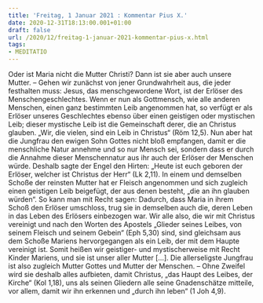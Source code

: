 ```yaml
---
title: 'Freitag, 1 Januar 2021 : Kommentar Pius X.'
date: 2020-12-31T18:13:00.001+01:00
draft: false
url: /2020/12/freitag-1-januar-2021-kommentar-pius-x.html
tags: 
- MEDITATIO
---
```


Oder ist Maria nicht die Mutter Christi? Dann ist sie aber auch unsere Mutter. – Gehen wir zunächst von jener Grundwahrheit aus, die jeder festhalten muss: Jesus, das menschgewordene Wort, ist der Erlöser des Menschengeschlechtes. Wenn er nun als Gottmensch, wie alle anderen Menschen, einen ganz bestimmten Leib angenommen hat, so verfügt er als Erlöser unseres Geschlechtes ebenso über einen geistigen oder mystischen Leib; dieser mystische Leib ist die Gemeinschaft derer, die an Christus glauben. „Wir, die vielen, sind ein Leib in Christus“ (Röm 12,5). Nun aber hat die Jungfrau den ewigen Sohn Gottes nicht bloß empfangen, damit er die menschliche Natur annehme und so nur Mensch sei, sondern dass er durch die Annahme dieser Menschennatur aus ihr auch der Erlöser der Menschen würde. Deshalb sagte der Engel den Hirten: „Heute ist euch geboren der Erlöser, welcher ist Christus der Herr“ (Lk 2,11). In einem und demselben Schoße der reinsten Mutter hat er Fleisch angenommen und sich zugleich einen geistigen Leib beigefügt, der aus denen besteht, „die an ihn glauben würden“. So kann man mit Recht sagen: Dadurch, dass Maria in ihrem Schoß den Erlöser umschloss, trug sie in demselben auch die, deren Leben in das Leben des Erlösers einbezogen war. Wir alle also, die wir mit Christus vereinigt und nach den Worten des Apostels „Glieder seines Leibes, von seinem Fleisch und seinem Gebein“ (Eph 5,30) sind, sind gleichsam aus dem Schoße Mariens hervorgegangen als ein Leib, der mit dem Haupte vereinigt ist. Somit heißen wir geistiger- und mystischerweise mit Recht Kinder Mariens, und sie ist unser aller Mutter \[…\]. Die allerseligste Jungfrau ist also zugleich Mutter Gottes und Mutter der Menschen. – Ohne Zweifel wird sie deshalb alles aufbieten, damit Christus, „das Haupt des Leibes, der Kirche“ (Kol 1,18), uns als seinen Gliedern alle seine Gnadenschätze mitteile, vor allem, damit wir ihn erkennen und „durch ihn leben“ (1 Joh 4,9).